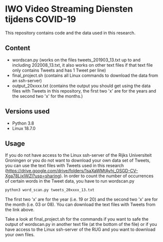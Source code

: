 # IWO Video Streaming Diensten tijdens COVID-19

This repository contains code and the data used in this research.

## Content

- wordscan.py (works on the files tweets_201903_13.txt up to and including 202008_13.txt, it also works on other text files if that text file only contains Tweets and has 1 Tweet per line)
- final_project.sh (contains all Linux commands to download the data from an ssh-server)
- output_20xxxx.txt (contains the output you should get using the data files with Tweets in this repository, the first two 'x' are for the years and the second two 'x' for the months.)

## Versions used
- Python 3.8
- Linux 18.7.0


## Usage
If you do not have access to the Linux ssh-server of the Rijks Universiteit Groningen or you do not want to download your own data set of Tweets, you can use the text files with Tweets used in this research (https://drive.google.com/drive/folders/1saXaWMtAyhj_OSGD-CV-Xga78LjxIWZl?usp=sharing). In order to count the number of occurrences of certain words in the Tweet data, you have to run wordscan.py

```python
python3 word_scan.py tweets_20xxxx_13.txt 
```
The first two 'x' are for the year (i.e. 19 or 20) and the second two 'x' are for the month (i.e. 03 or 08). You can download the text files with Tweets from the link above.

Take a look at final_project.sh for the commands if you want to safe the output of wordscan.py in another text file (at the bottom of the file) or if you have access to the Linux ssh-server of the RUG and you want to download your own files.
